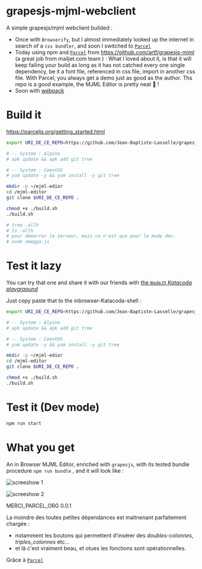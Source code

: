 # grapesjs-mjml-webclient

A simple grapesjs/mjml webclient builded : 
* Once with `Browserify`, but I almost immediately looked up the internet in search of a `css bundler`, and soon I switched to [`Parcel`](https://parceljs.org/getting_started.html)
* Today using npm and  [`Parcel`](https://parceljs.org/getting_started.html) from https://github.com/artf/grapesjs-mjml (a great job from mailjet.com team ) : What I loved about it, is that it will keep failing your build as long as it has not catched every one single dependency, be it a font file, referenced in css file, import in another css file. With Parcel, you always get a demo just as good as the author. Ths repo is a good example, the MJML Editor is pretty neat :100: !
* Soon with [webpack](https://webpack.js.org/)

# Build it

https://parceljs.org/getting_started.html

```bash
export URI_DE_CE_REPO=https://github.com/Jean-Baptiste-Lasselle/grapesjs-mjml-webclient

# -- System : Alpine
# apk update && apk add git tree

# -- System : CeentOS
# yum update -y && yum install -y git tree

mkdir -p ~/mjml-edior
cd /mjml-editor
git clone $URI_DE_CE_REPO . 

chmod +x ./build.sh
./build.sh

# tree -allh
# ls -allh
# pour démarrer le serveur, mais ce n'est que pour le mode dev.
# node omegga.js
```
# Test it lazy

You can try that one and share it with our friends with [the _`NodeJS` Katacoda playgraound_](https://www.katacoda.com/courses/nodejs/playground)

Just copy paste that to the inbrowser-Katacoda-shell :

```bash
export URI_DE_CE_REPO=https://github.com/Jean-Baptiste-Lasselle/grapesjs-mjml-webclient

# -- System : Alpine
# apk update && apk add git tree

# -- System : CeentOS
# yum update -y && yum install -y git tree

mkdir -p ~/mjml-edior
cd /mjml-editor
git clone $URI_DE_CE_REPO . 

chmod +x ./build.sh
./build.sh

```

# Test it (Dev mode)

```bash
npm run start
```

# What you get

An in Browser MJML Editor, enriched with `grapesjs`, with its tested bundle procedure `npm run bundle` , and it will look like : 

![screeshow 1](https://github.com/Jean-Baptiste-Lasselle/grapesjs-mjml-webclient/raw/master/documentations/images/MJML_EDITOR_SCREENSHOW_1_2019-03-21%2002-58-43.png)


![screeshow 2](https://github.com/Jean-Baptiste-Lasselle/grapesjs-mjml-webclient/raw/master/documentations/images/MJML_EDITOR_SCREENSHOW_2019-03-21%2003-00-55.png)

<!--
![screeshow 3](ccc)
-->


MERCI_PARCEL_ORG 0.0.1

La moindre des toutes petites dépendances est maitnenant parfaitement chargée : 
* notamment les boutons qui permettent d'insérer des _doubles-colonnes_, _triples_colonnes_ etc...
* et là c'est vraiment beau, et otues les fonctions sont opérationnelles.

Grâce à [`Parcel`](https://parceljs.org/getting_started.html)





